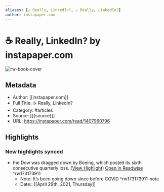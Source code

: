 ```yaml
---
aliases: [☕️ Really, LinkedIn?, ☕️ Really, LinkedIn?]
author: instapaper.com
---
```

# ☕️ Really, LinkedIn? by instapaper.com

![rw-book-cover](https://readwise-assets.s3.amazonaws.com/static/images/article2.74d541386bbf.png)

## Metadata
- Author: [[instapaper.com]]
- Full Title: ☕️ Really, LinkedIn?
- Category: #articles
- Source: [[{source}]]
- URL: https://instapaper.com/read/1407960796

## Highlights
### New highlights synced
- the Dow was dragged down by Boeing, which posted its sixth consecutive quarterly loss. ([View Highlight](https://instapaper.com/read/1407960796/16230480)) [Open in Readwise](https://readwise.io/open/173173911) ^rw173173911
    - Note: It’s been going down since before COVID ^rw173173911-note
    - Date:: [[April 29th, 2021, Thursday]]
